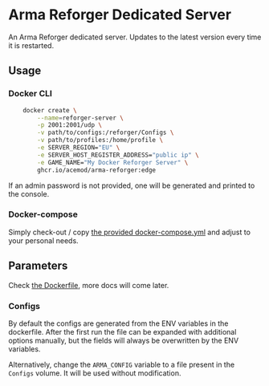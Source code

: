 # Arma Reforger Dedicated Server

An Arma Reforger dedicated server. Updates to the latest version every time it is restarted.

## Usage

### Docker CLI

```sh
    docker create \
        --name=reforger-server \
        -p 2001:2001/udp \
        -v path/to/configs:/reforger/Configs \
        -v path/to/profiles:/home/profile \
        -e SERVER_REGION="EU" \
        -e SERVER_HOST_REGISTER_ADDRESS="public ip" \
        -e GAME_NAME="My Docker Reforger Server" \
        ghcr.io/acemod/arma-reforger:edge
```

If an admin password is not provided, one will be generated and printed to the console.

### Docker-compose

Simply check-out / copy [the provided docker-compose.yml](docker-compose.yml) and adjust to your personal needs.

## Parameters

Check [the Dockerfile](Dockerfile#L32-L64), more docs will come later.

### Configs

By default the configs are generated from the ENV variables in the dockerfile. After the first run the file can be expanded with additional options manually, but the fields will always be overwritten by the ENV variables.

Alternatively, change the `ARMA_CONFIG` variable to a file present in the `Configs` volume. It will be used without modification.
